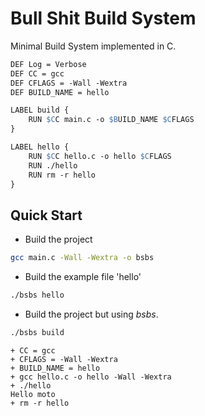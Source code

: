 # Bull Shit Build System
Minimal Build System implemented in C.

``` makefile
DEF Log = Verbose
DEF CC = gcc
DEF CFLAGS = -Wall -Wextra
DEF BUILD_NAME = hello

LABEL build {
    RUN $CC main.c -o $BUILD_NAME $CFLAGS
}

LABEL hello {
    RUN $CC hello.c -o hello $CFLAGS
    RUN ./hello
    RUN rm -r hello
}
```

## Quick Start
- Build the project
``` bash
gcc main.c -Wall -Wextra -o bsbs
```
- Build the example file 'hello'
``` bash
./bsbs hello
```
- Build the project but using *bsbs*.
``` bash
./bsbs build
```

``` console
+ CC = gcc
+ CFLAGS = -Wall -Wextra
+ BUILD_NAME = hello
+ gcc hello.c -o hello -Wall -Wextra
+ ./hello
Hello moto
+ rm -r hello
```
